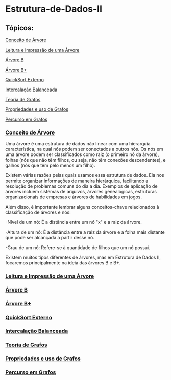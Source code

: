 # Estrutura-de-Dados-II

## Tópicos:     
[Conceito de Árvore](#conceito-de-árvore) 

[Leitura e Impressão de uma Árvore](#leitura-e-impressão-de-uma-árvore)

[Árvore B](#árvore-b)

[Árvore B+](#árvore-b+)

[QuickSort Externo](#quicksort-externo)

[Intercalação Balanceada](#intercalaçăo-balanceada)

[Teoria de Grafos](#teoria-de-grafos)

[Propriedades e uso de Grafos](#propriedades-e-uso-de-grafos)

[Percurso em Grafos](#percurso-em-grafos)



    
### [Conceito de Árvore](#conceito-de-árvore)

Uma árvore é uma estrutura de dados não linear com uma hierarquia característica, na qual nós podem ser conectados a outros nós. Os nós em uma árvore podem ser classificados como raiz (o primeiro nó da árvore), folhas (nós que não têm filhos, ou seja, não têm conexões descendentes), e galhos (nós que têm pelo menos um filho).

Existem várias razões pelas quais usamos essa estrutura de dados. Ela nos permite organizar informações de maneira hierárquica, facilitando a resolução de problemas comuns do dia a dia. Exemplos de aplicação de árvores incluem sistemas de arquivos, árvores genealógicas, estruturas organizacionais de empresas e árvores de habilidades em jogos.

   Além disso, é importante lembrar alguns conceitos-chave relacionados à classificação de árvores e nós:

   -Nível de um nó: É a distância entre um nó "x" e a raiz da árvore.

   -Altura de um nó: É a distância entre a raiz da árvore e a folha mais distante que pode ser alcançada a partir desse nó.

   -Grau de um nó: Refere-se à quantidade de filhos que um nó possui.

Existem muitos tipos diferentes de árvores, mas em Estrutura de Dados II, focaremos principalmente na ideia das árvores B e B+.
          

### [Leitura e Impressão de uma Árvore](#leitura-e-impressão-de-uma-árvore)
### [Árvore B](#árvore-b)
### [Árvore B+](#árvore-b+)
### [QuickSort Externo](#quicksort-externo)
### [Intercalação Balanceada](#intercalaçăo-balanceada)
### [Teoria de Grafos](#teoria-de-grafos)
### [Propriedades e uso de Grafos](#propriedades-e-uso-de-grafos)
### [Percurso em Grafos](#percurso-em-grafos)

    
